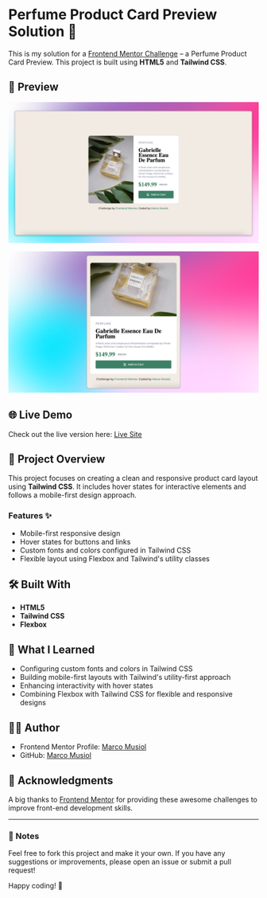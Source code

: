 # Perfume Product Card Preview Solution 🌸

This is my solution for a [Frontend Mentor Challenge](https://www.frontendmentor.io) – a Perfume Product Card Preview. This project is built using **HTML5** and **Tailwind CSS**.

## 📸 Preview

![Project Preview](./screenshot.png)

![Project Preview (Mobile)](./screenshot-mobile.png)

## 🌐 Live Demo

Check out the live version here: [Live Site](https://musiolmarco.github.io/product-preview-card-component-solution/)

## 📂 Project Overview

This project focuses on creating a clean and responsive product card layout using **Tailwind CSS**. It includes hover states for interactive elements and follows a mobile-first design approach.

### Features ✨

- Mobile-first responsive design
- Hover states for buttons and links
- Custom fonts and colors configured in Tailwind CSS
- Flexible layout using Flexbox and Tailwind's utility classes

## 🛠️ Built With

- **HTML5**
- **Tailwind CSS**
- **Flexbox**

## 📖 What I Learned

- Configuring custom fonts and colors in Tailwind CSS
- Building mobile-first layouts with Tailwind's utility-first approach
- Enhancing interactivity with hover states
- Combining Flexbox with Tailwind CSS for flexible and responsive designs

## 🧑‍💻 Author

- Frontend Mentor Profile: [Marco Musiol](https://www.frontendmentor.io/profile/musiolmarco)
- GitHub: [Marco Musiol](https://github.com/musiolmarco)

## 🙌 Acknowledgments

A big thanks to [Frontend Mentor](https://www.frontendmentor.io) for providing these awesome challenges to improve front-end development skills.

---

### 📝 Notes

Feel free to fork this project and make it your own. If you have any suggestions or improvements, please open an issue or submit a pull request!

Happy coding! 🎉
